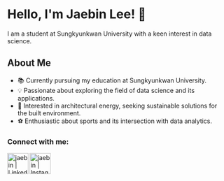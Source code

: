 # Hello, I'm Jaebin Lee! 👋

I am a student at Sungkyunkwan University with a keen interest in data science.

## About Me
- 📚 Currently pursuing my education at Sungkyunkwan University.
- 💡 Passionate about exploring the field of data science and its applications.
- 🏢 Interested in architectural energy, seeking sustainable solutions for the built environment.
- ⚽ Enthusiastic about sports and its intersection with data analytics.

### Connect with me:
[<img align="left" alt="jaebin | LinkedIn" width="48px" src="https://img.icons8.com/color/48/000000/linkedin.png" />][linkedin]
[<img align="left" alt="jaebin | Instagram" width="48px" src="https://img.icons8.com/color/48/000000/instagram-new--v2.png" />][instagram]

[linkedin]: https://www.linkedin.com/in/jaebin-lee-9b9117217/
[instagram]: https://instagram.com/jae__bean

<!--
**jaebin-code/jaebin-code** is a ✨ _special_ ✨ repository because its `README.md` (this file) appears on your GitHub profile.

Here are some ideas to get you started:

- 🔭 I’m currently working on ...
- 🌱 I’m currently learning ...
- 👯 I’m looking to collaborate on ...
- 🤔 I’m looking for help with ...
- 💬 Ask me about ...
- 📫 How to reach me: ...
- 😄 Pronouns: ...
- ⚡ Fun fact: ...
-->
